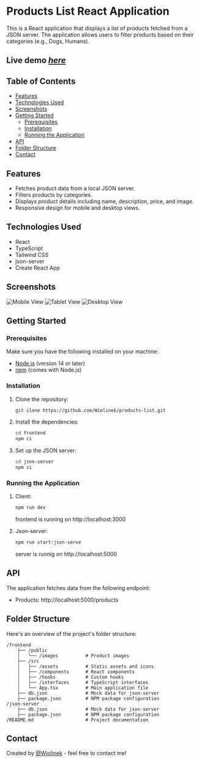 # Products List React Application

This is a React application that displays a list of products fetched from a JSON server. The application allows users to filter products based on their categories (e.g., Dogs, Humans).

## Live demo [_here_](https://megaclinic.ultra-violet.codes)

## Table of Contents

- [Features](#features)
- [Technologies Used](#technologies-used)
- [Screenshots](#screenshots)
- [Getting Started](#getting-started)
  - [Prerequisites](#prerequisites)
  - [Installation](#installation)
  - [Running the Application](#running-the-application)
- [API](#api)
- [Folder Structure](#folder-structure)
- [Contact](#contact)

## Features

- Fetches product data from a local JSON server.
- Filters products by categories.
- Displays product details including name, description, price, and image.
- Responsive design for mobile and desktop views.

## Technologies Used

- React
- TypeScript
- Tailwind CSS
- json-server
- Create React App

## Screenshots

![Mobile View](frontend/public/images/screens/mobile.png)
![Tablet View](frontend/public/images/screens/tablet.png)
![Desktop View](frontend/public/images/screens/desktop.png)

## Getting Started

### Prerequisites

Make sure you have the following installed on your machine:

- [Node.js](https://nodejs.org/) (version 14 or later)
- [npm](https://www.npmjs.com/get-npm) (comes with Node.js)

### Installation

1. Clone the repository:

   ```bash
   git clone https://github.com/Wiolinek/products-list.git
   ```

2. Install the dependencies:

    ```bash
    cd frontend
    npm ci
    ```

3. Set up the JSON server:

    ```bash
    cd json-server
    npm ci
    ```

### Running the Application

1. Client:

   ```bash
   npm run dev
   ```

   frontend is running on http://localhost:3000

2. Json-server:

    ```bash
    npm run start:json-serve
    ```
    server is runnig on http://localhost:5000
    

## API

The application fetches data from the following endpoint:

- Products: http://localhost:5000/products

## Folder Structure

Here's an overview of the project's folder structure:

    /frontend
        ├── /public
        │   └── /images          # Product images
        ├── /src
        │   ├── /assets          # Static assets and icons
        │   ├── /components      # React components
        │   ├── /hooks           # Custom hooks
        │   ├── /interfaces      # TypeScript interfaces
        │   └── App.tsx          # Main application file
        ├── db.json              # Mock data for json-server
        ├── package.json         # NPM package configuration
    /json-server
        ├── db.json              # Mock data for json-server
        ├── package.json         # NPM package configuration
    /README.md                   # Project documentation

## Contact

Created by [@Wiolinek](https://github.com/Wiolinek) - feel free to contact me!
